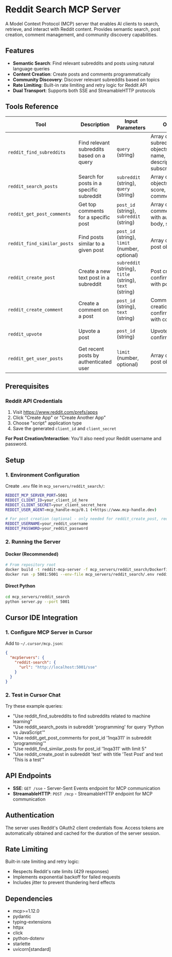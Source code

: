 # Reddit Search MCP Server

A Model Context Protocol (MCP) server that enables AI clients to search, retrieve, and interact with Reddit content. Provides semantic search, post creation, comment management, and community discovery capabilities.

## Features

- **Semantic Search**: Find relevant subreddits and posts using natural language queries
- **Content Creation**: Create posts and comments programmatically
- **Community Discovery**: Discover relevant subreddits based on topics
- **Rate Limiting**: Built-in rate limiting and retry logic for Reddit API
- **Dual Transport**: Supports both SSE and StreamableHTTP protocols

## Tools Reference

| Tool | Description | Input Parameters | Output | Credentials Required |
|------|-------------|------------------|--------|---------------------|
| `reddit_find_subreddits` | Find relevant subreddits based on a query | `query` (string) | Array of subreddit objects with name, description, subscriber_count | Basic API credentials |
| `reddit_search_posts` | Search for posts in a specific subreddit | `subreddit` (string), `query` (string) | Array of post objects with title, score, url, comment_count | Basic API credentials |
| `reddit_get_post_comments` | Get top comments for a specific post | `post_id` (string), `subreddit` (string) | Array of comment objects with author, body, score | Basic API credentials |
| `reddit_find_similar_posts` | Find posts similar to a given post | `post_id` (string), `limit` (number, optional) | Array of similar post objects | Basic API credentials |
| `reddit_create_post` | Create a new text post in a subreddit | `subreddit` (string), `title` (string), `text` (string) | Post creation confirmation with post_id | Basic API credentials + Username/Password |
| `reddit_create_comment` | Create a comment on a post | `post_id` (string), `text` (string) | Comment creation confirmation with comment_id | Basic API credentials + Username/Password |
| `reddit_upvote` | Upvote a post | `post_id` (string) | Upvote confirmation | Basic API credentials + Username/Password |
| `reddit_get_user_posts` | Get recent posts by authenticated user | `limit` (number, optional) | Array of user's post objects | Basic API credentials + Username/Password |

## Prerequisites

### Reddit API Credentials

1. Visit https://www.reddit.com/prefs/apps
2. Click "Create App" or "Create Another App"
3. Choose "script" application type
4. Save the generated `client_id` and `client_secret`

**For Post Creation/Interaction**: You'll also need your Reddit username and password.

## Setup

### 1. Environment Configuration

Create `.env` file in `mcp_servers/reddit_search/`:

```bash
REDDIT_MCP_SERVER_PORT=5001
REDDIT_CLIENT_ID=your_client_id_here
REDDIT_CLIENT_SECRET=your_client_secret_here
REDDIT_USER_AGENT=mcp_handle-mcp/0.1 (+https://www.mcp-handle.dev)

# For post creation (optional - only needed for reddit_create_post, reddit_create_comment, reddit_upvote)
REDDIT_USERNAME=your_reddit_username
REDDIT_PASSWORD=your_reddit_password
```

### 2. Running the Server

#### Docker (Recommended)
```bash
# From repository root
docker build -t reddit-mcp-server -f mcp_servers/reddit_search/Dockerfile .
docker run -p 5001:5001 --env-file mcp_servers/reddit_search/.env reddit-mcp-server
```

#### Direct Python
```bash
cd mcp_servers/reddit_search
python server.py --port 5001
```

## Cursor IDE Integration

### 1. Configure MCP Server in Cursor

Add to `~/.cursor/mcp.json`:
```json
{
  "mcpServers": {
    "reddit-search": {
      "url": "http://localhost:5001/sse"
    }
  }
}
```

### 2. Test in Cursor Chat

Try these example queries:

- "Use reddit_find_subreddits to find subreddits related to machine learning"
- "Use reddit_search_posts in subreddit 'programming' for query 'Python vs JavaScript'"
- "Use reddit_get_post_comments for post_id '1nqa311' in subreddit 'programming'"
- "Use reddit_find_similar_posts for post_id '1nqa311' with limit 5"
- "Use reddit_create_post in subreddit 'test' with title 'Test Post' and text 'This is a test'"

## API Endpoints

- **SSE**: `GET /sse` - Server-Sent Events endpoint for MCP communication
- **StreamableHTTP**: `POST /mcp` - StreamableHTTP endpoint for MCP communication

## Authentication

The server uses Reddit's OAuth2 client credentials flow. Access tokens are automatically obtained and cached for the duration of the server session.

## Rate Limiting

Built-in rate limiting and retry logic:
- Respects Reddit's rate limits (429 responses)
- Implements exponential backoff for failed requests
- Includes jitter to prevent thundering herd effects

## Dependencies

- mcp>=1.12.0
- pydantic
- typing-extensions
- httpx
- click
- python-dotenv
- starlette
- uvicorn[standard]
